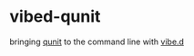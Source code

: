 vibed-qunit
===========

bringing [qunit](http://qunitjs.com/ "qunit") to the command line with [vibe.d](http://vibed.org "vibed.d")